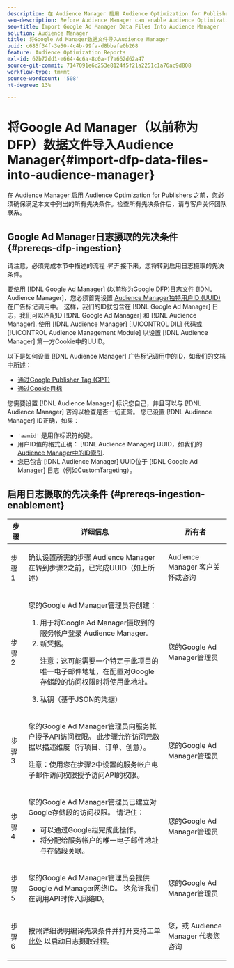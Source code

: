 ```yaml
---
description: 在 Audience Manager 启用 Audience Optimization for Publishers 之前，您必须确保满足本文中列出的所有先决条件。检查所有先决条件后，请与客户关怀团队联系。
seo-description: Before Audience Manager can enable Audience Optimization for Publishers, you must ensure that all prerequisites outlined in this article are met. Contact Customer Care after checking off all prerequisites.
seo-title: Import Google Ad Manager Data Files Into Audience Manager
solution: Audience Manager
title: 将Google Ad Manager数据文件导入Audience Manager
uuid: c685f34f-3e50-4c4b-99fa-d8bbafe0b268
feature: Audience Optimization Reports
exl-id: 62b72dd1-e664-4c6a-8c0a-f7a662d62a47
source-git-commit: 7147091e6c253e8124f5f21a2251c1a76ac9d808
workflow-type: tm+mt
source-wordcount: '508'
ht-degree: 13%

---
```


# 将Google Ad Manager（以前称为DFP）数据文件导入Audience Manager{#import-dfp-data-files-into-audience-manager}

在 Audience Manager 启用 Audience Optimization for Publishers 之前，您必须确保满足本文中列出的所有先决条件。检查所有先决条件后，请与客户关怀团队联系。

## Google Ad Manager日志摄取的先决条件 {#prereqs-dfp-ingestion}

请注意，必须完成本节中描述的流程 *早于* 接下来，您将转到启用日志摄取的先决条件。

要使用 [!DNL Google Ad Manager] (以前称为Google DFP)日志文件 [!DNL Audience Manager]，您必须首先设置 [Audience Manager独特用户ID (UUID)](../../../reference/ids-in-aam.md) 在广告标记调用中。 这样，我们的ID就包含在 [!DNL Google Ad Manager] 日志，我们可以匹配ID [!DNL Google Ad Manager] 和 [!DNL Audience Manager]. 使用 [!DNL Audience Manager] [!UICONTROL DIL] 代码或 [!UICONTROL Audience Management Module] 以设置 [!DNL Audience Manager] 第一方Cookie中的UUID。

以下是如何设置 [!DNL Audience Manager] 广告标记调用中的ID，如我们的文档中所述：

* [通过Google Publisher Tag (GPT)](../../../integration/gpt-aam-destination/gpt-aam-modify-api.md)
* [通过Cookie目标](../../../integration/gpt-aam-destination/gpt-aam-create-destination.md)

您需要设置 [!DNL Audience Manager] 标识您自己，并且可以与 [!DNL Audience Manager] 咨询以检查是否一切正常。 您已设置 [!DNL Audience Manager] ID正确，如果：

* `'aamid'` 是用作标识符的键。
* 用户ID值的格式正确： [!DNL Audience Manager] UUID，如我们的 [Audience Manager中的ID索引](../../../reference/ids-in-aam.md).
* 您已包含 [!DNL Audience Manager] UUID位于 [!DNL Google Ad Manager] 日志（例如CustomTargeting）。

## 启用日志摄取的先决条件 {#prereqs-ingestion-enablement}

<table id="table_C980A9F9B0FB4157B4908A64768B1571"> 
 <thead> 
  <tr> 
   <th colname="col1" class="entry"> 步骤 </th> 
   <th colname="col2" class="entry"> 详细信息 </th> 
   <th colname="col3" class="entry"> 所有者 </th> 
  </tr> 
 </thead>
 <tbody> 
  <tr> 
   <td colname="col1"> <p>步骤 1 </p> </td> 
   <td colname="col2"> <p>确认设置所需的步骤 <span class="keyword"> Audience Manager</span> 在转到步骤2之前，已完成UUID（如上所述） </p> </td> 
   <td colname="col3"> <p><span class="keyword"> Audience Manager</span> 客户关怀或咨询 </p> </td> 
  </tr> 
  <tr> 
   <td colname="col1"> <p>步骤 2 </p> </td> 
   <td colname="col2"> <p>您的Google Ad Manager管理员将创建： </p> <p> 
     <ol id="ol_FCFA9B11CFF948A488DF9CB298FC04C4"> 
      <li id="li_BC946EDCC3324578AEB64EDDA55B5ACA">用于将Google Ad Manager摄取到的服务帐户登录 <span class="keyword"> Audience Manager</span>. </li> 
      <li id="li_6B2FC7D73A3246419E55C004E17ACA25">新凭据。 <p>注意：这可能需要一个特定于此项目的唯一电子邮件地址，在配置对Google存储段的访问权限时将使用此地址。 </p> </li> 
      <li id="li_95444B9FD1B34659A9634814B262A681">私钥（基于JSON的凭据） </li> 
     </ol> </p> </td> 
   <td colname="col3"> <p>您的Google Ad Manager管理员 </p> </td> 
  </tr> 
  <tr> 
   <td colname="col1"> <p>步骤 3 </p> </td> 
   <td colname="col2"> <p>您的Google Ad Manager管理员向服务帐户授予API访问权限。 此步骤允许访问元数据以描述维度（行项目、订单、创意）。 <p>注意：使用您在步骤2中设置的服务帐户电子邮件访问权限授予访问API的权限。 </p> </p> </td> 
   <td colname="col3"> <p>您的Google Ad Manager管理员 </p> </td> 
  </tr> 
  <tr> 
   <td colname="col1"> <p>步骤 4 </p> </td> 
   <td colname="col2"> <p>您的Google Ad Manager管理员已建立对Google存储段的访问权限。 请记住： </p> <p> 
     <ul id="ul_3E8DCC73454243D998BD9024D0966A4E"> 
      <li id="li_3691DBD28006412288458175F75873C6">可以通过Google组完成此操作。 </li> 
      <li id="li_4774806B263245CEAAAB89BD2AA7F23F">将分配给服务帐户的唯一电子邮件地址与存储段关联。 </li> 
     </ul> </p> </td> 
   <td colname="col3"> <p>您的Google Ad Manager管理员 </p> </td> 
  </tr> 
  <tr> 
   <td colname="col1"> <p>步骤 5 </p> </td> 
   <td colname="col2"> <p>您的Google Ad Manager管理员会提供Google Ad Manager网络ID。 这允许我们在调用API时传入网络ID。 </p> </td> 
   <td colname="col3"> <p>您的Google Ad Manager管理员 </p> </td> 
  </tr> 
  <tr> 
   <td colname="col1"> <p>步骤 6 </p> </td> 
   <td colname="col2"> <p>按照详细说明编译先决条件并打开支持工单 <a href="https://experienceleague.adobe.com/docs/customer-one/using/home.html">此处</a> 以启动日志摄取过程。 </p> </td> 
   <td colname="col3"> <p>您，或 <span class="keyword"> Audience Manager</span> 代表您咨询 </p> </td> 
  </tr> 
 </tbody> 
</table>
